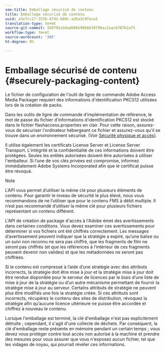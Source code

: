 ```yaml
---
seo-title: Emballage sécurisé de contenu
title: Emballage sécurisé de contenu
uuid: a5e7cc17-353b-47d1-b89c-a2ba3c9faca1
translation-type: tm+mt
source-git-commit: 1b9792a10ad606b99b6639799ac2aacb707b2af5
workflow-type: tm+mt
source-wordcount: '385'
ht-degree: 0%

---
```



# Emballage sécurisé de contenu {#securely-packaging-content}

Le fichier de configuration de l&#39;outil de ligne de commande Adobe Access Media Packager requiert des informations d&#39;identification PKCS12 utilisées lors de la création de packs.

Dans les outils de ligne de commande d’implémentation de référence, le mot de passe du fichier d’informations d’identification PKCS12 est stocké dans le fichier flashaccess.properties en clair. Pour cette raison, assurez-vous de sécuriser l&#39;ordinateur hébergeant ce fichier et assurez-vous qu&#39;il se trouve dans un environnement sécurisé. (Voir [Sécurité physique et accès](../../aaxs-secure-deployment-guidelines/physical-sec-and-access.md)).

Il utilise également les certificats License Server et License Server Transport. L&#39;intégrité et la confidentialité de ces informations doivent être protégées. Seules les entités autorisées doivent être autorisées à utiliser l&#39;emballeur. Si l’une de vos clés privées est compromise, informez immédiatement Adobe Systems Incorporated afin que le certificat puisse être révoqué.

>[!NOTE]
>
>L’API vous permet d’utiliser la même clé pour plusieurs éléments de contenu. Pour garantir le niveau de sécurité le plus élevé, nous vous recommandons de ne l’utiliser que pour le contenu FMS à débit multiple. Il n’est pas recommandé d’utiliser la même clé pour plusieurs fichiers représentant un contenu différent.

L&#39;API de création de package d&#39;accès à l&#39;Adobe émet des avertissements dans certaines conditions. Vous devez examiner ces avertissements pour déterminer si vos fichiers ont été chiffrés correctement. Les messages d’avertissement peuvent indiquer que la stratégie a expiré, qu’une balise ou un suivi non reconnu ne sera pas chiffré, que les fragments de film ne seront pas chiffrés (et que les références à l’intérieur de ces fragments peuvent devenir non valides) et que les métadonnées ne seront pas chiffrées.

Si le contenu est compressé à l’aide d’une stratégie avec des attributs incorrects, la stratégie doit être mise à jour et la stratégie mise à jour doit être rendue disponible pour le serveur de licences par le biais d’une liste de mise à jour de la stratégie ou d’un autre mécanisme permettant de fournir la stratégie mise à jour au serveur. Certains attributs de stratégie ne peuvent plus être modifiés une fois la stratégie créée. Si ces attributs sont incorrects, récupérez le contenu des sites de distribution, révoquez la stratégie afin qu’aucune licence ultérieure ne puisse être accordée et chiffrez à nouveau le contenu.

Lorsque l&#39;emballage est terminé, la clé d&#39;emballage n&#39;est pas explicitement détruite ; cependant, il s&#39;agit d&#39;une collecte de déchets. Par conséquent, la clé d&#39;emballage reste présente en mémoire pendant un certain temps ; vous devez vous protéger contre tout accès non autorisé à la machine et prendre des mesures pour vous assurer que vous n&#39;exposez aucun fichier, tel que les vidages de noyau, qui pourrait révéler ces informations.
